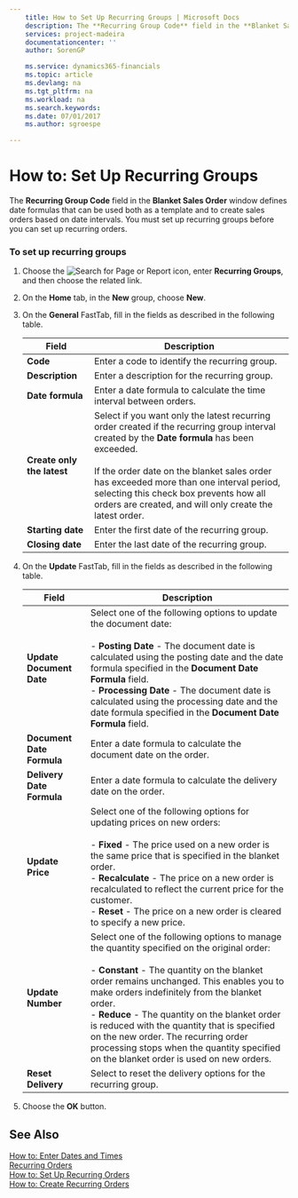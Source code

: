 ```yaml
---
    title: How to Set Up Recurring Groups | Microsoft Docs
    description: The **Recurring Group Code** field in the **Blanket Sales Order** window defines date formulas that can be used both as a template and to create sales orders based on date intervals. You must set up recurring groups before you can set up recurring orders.
    services: project-madeira
    documentationcenter: ''
    author: SorenGP

    ms.service: dynamics365-financials
    ms.topic: article
    ms.devlang: na
    ms.tgt_pltfrm: na
    ms.workload: na
    ms.search.keywords:
    ms.date: 07/01/2017
    ms.author: sgroespe

---
```

# How to: Set Up Recurring Groups
The **Recurring Group Code** field in the **Blanket Sales Order** window defines date formulas that can be used both as a template and to create sales orders based on date intervals. You must set up recurring groups before you can set up recurring orders.  
  
### To set up recurring groups  
  
1.  Choose the ![Search for Page or Report](media/ui-search/search_small.png "Search for Page or Report icon") icon, enter **Recurring Groups**, and then choose the related link.  
  
2.  On the **Home** tab, in the **New** group, choose **New**.  
  
3.  On the **General** FastTab, fill in the fields as described in the following table.  
  
    |Field|Description|  
    |---------------------------------|---------------------------------------|  
    |**Code**|Enter a code to identify the recurring group.|  
    |**Description**|Enter a description for the recurring group.|  
    |**Date formula**|Enter a date formula to calculate the time interval between orders.|  
    |**Create only the latest**|Select if you want only the latest recurring order created if the recurring group interval created by the **Date formula** has been exceeded.<br /><br /> If the order date on the blanket sales order has exceeded more than one interval period, selecting this check box prevents how all orders are created, and will only create the latest order.|  
    |**Starting date**|Enter the first date of the recurring group.|  
    |**Closing date**|Enter the last date of the recurring group.|  
  
4.  On the **Update** FastTab, fill in the fields as described in the following table.  
  
    |Field|Description|  
    |---------------------------------|---------------------------------------|  
    |**Update Document Date**|Select one of the following options to update the document date:<br /><br /> -   **Posting Date** - The document date is calculated using the posting date and the date formula specified in the **Document Date Formula** field.<br />-   **Processing Date** - The document date is calculated using the processing date and the date formula specified in the **Document Date Formula** field.|  
    |**Document Date Formula**|Enter a date formula to calculate the document date on the order.|  
    |**Delivery Date Formula**|Enter a date formula to calculate the delivery date on the order.|  
    |**Update Price**|Select one of the following options for updating prices on new orders:<br /><br /> -   **Fixed** - The price used on a new order is the same price that is specified in the blanket order.<br />-   **Recalculate** - The price on a new order is recalculated to reflect the current price for the customer.<br />-   **Reset** - The price on a new order is cleared to specify a new price.|  
    |**Update Number**|Select one of the following options to manage the quantity specified on the original order:<br /><br /> -   **Constant** - The quantity on the blanket order remains unchanged. This enables you to make orders indefinitely from the blanket order.<br />-   **Reduce** - The quantity on the blanket order is reduced with the quantity that is specified on the new order. The recurring order processing stops when the quantity specified on the blanket order is used on new orders.|  
    |**Reset Delivery**|Select to reset the delivery options for the recurring group.|  
  
5.  Choose the **OK** button.  
  
## See Also  
 [How to: Enter Dates and Times](../../FullExperience/WorkingWithDynamics/how-to-enter-dates-and-times.md)   
 [Recurring Orders](recurring-orders.md)   
 [How to: Set Up Recurring Orders](how-to-set-up-recurring-orders.md)   
 [How to: Create Recurring Orders](how-to-create-recurring-orders.md)